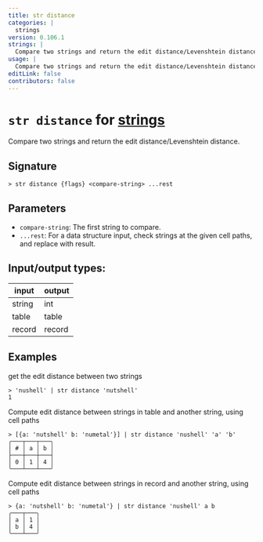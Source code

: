 ```yaml
---
title: str distance
categories: |
  strings
version: 0.106.1
strings: |
  Compare two strings and return the edit distance/Levenshtein distance.
usage: |
  Compare two strings and return the edit distance/Levenshtein distance.
editLink: false
contributors: false
---
```

<!-- This file is automatically generated. Please edit the command in https://github.com/nushell/nushell instead. -->

# `str distance` for [strings](/commands/categories/strings.md)

<div class='command-title'>Compare two strings and return the edit distance&#x2f;Levenshtein distance.</div>

## Signature

```> str distance {flags} <compare-string> ...rest```

## Parameters

 -  `compare-string`: The first string to compare.
 -  `...rest`: For a data structure input, check strings at the given cell paths, and replace with result.


## Input/output types:

| input  | output |
| ------ | ------ |
| string | int    |
| table  | table  |
| record | record |
## Examples

get the edit distance between two strings
```nu
> 'nushell' | str distance 'nutshell'
1
```

Compute edit distance between strings in table and another string, using cell paths
```nu
> [{a: 'nutshell' b: 'numetal'}] | str distance 'nushell' 'a' 'b'
╭───┬───┬───╮
│ # │ a │ b │
├───┼───┼───┤
│ 0 │ 1 │ 4 │
╰───┴───┴───╯

```

Compute edit distance between strings in record and another string, using cell paths
```nu
> {a: 'nutshell' b: 'numetal'} | str distance 'nushell' a b
╭───┬───╮
│ a │ 1 │
│ b │ 4 │
╰───┴───╯
```
